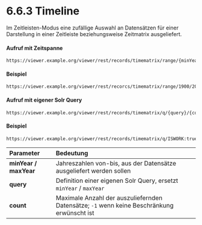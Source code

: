 # 6.6.3 Timeline

Im Zeitleisten-Modus eine zufällige Auswahl an Datensätzen für einer Darstellung in einer Zeitleiste beziehungsweise Zeitmatrix ausgeliefert.

#### Aufruf mit Zeitspanne

```text
https://viewer.example.org/viewer/rest/records/timematrix/range/{minYear}/{maxYear}/{count}/
```

#### Beispiel

```text
https://viewer.example.org/viewer/rest/recorcs/timematrix/range/1900/2000/100/
```



#### Aufruf mit eigener Solr Query

```text
https://viewer.example.org/viewer/rest/records/timematrix/q/{query}/{count}/
```

#### Beispiel

```text
https://viewer.example.org/viewer/rest/records/timematrix/q/ISWORK:true/100/
```

| **Parameter**  | Bedeutung |
| :--- | :--- |
| **minYear / maxYear**  | Jahreszahlen von-bis, aus der Datensätze ausgeliefert werden sollen  |
| **query**  | Definition einer eigenen Solr Query, ersetzt `minYear` / `maxYear`  |
| **count**  | Maximale Anzahl der auszuliefernden Datensätze; `-1` wenn keine Beschränkung erwünscht ist |

